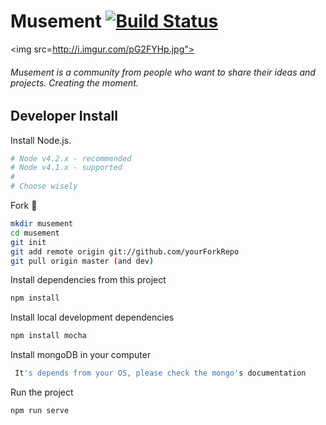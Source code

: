# Musement [![Build Status](https://travis-ci.com/lmrarturo/Musement.svg?token=8VCEpdV8M5U1zxzCUDq1&branch=dev)](https://travis-ci.com/lmrarturo/Musement)

<img src=http://i.imgur.com/pG2FYHp.jpg">
###### Musement is a community from people who want to share their ideas and projects. Creating the moment.

## Developer Install

Install Node.js. 

```bash
# Node v4.2.x - recommended
# Node v4.1.x - supported
#
# Choose wisely
```
Fork :ghost:

```bash
mkdir musement
cd musement
git init
git add remote origin git://github.com/yourForkRepo
git pull origin master (and dev)
```
Install dependencies from this project
```bash
npm install
```
Install local development dependencies
```bash
npm install mocha 
```
Install mongoDB in your computer
```bash
 It's depends from your OS, please check the mongo's documentation
```
Run the project
```bash
npm run serve
```

